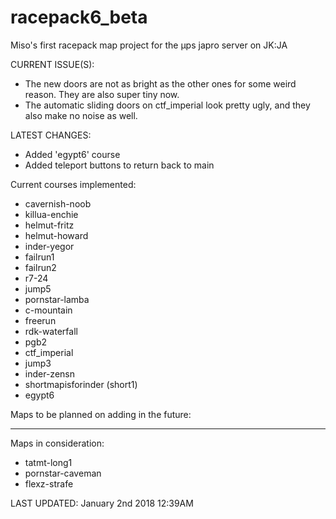 # racepack6_beta

Miso's first racepack map project for the µps japro server on JK:JA


CURRENT ISSUE(S):
* The new doors are not as bright as the other ones for some weird reason. They are also super tiny now.
* The automatic sliding doors on ctf_imperial look pretty ugly, and they also make no noise as well.

LATEST CHANGES:
* Added 'egypt6' course
* Added teleport buttons to return back to main

Current courses implemented:
* cavernish-noob
* killua-enchie
* helmut-fritz
* helmut-howard
* inder-yegor
* failrun1
* failrun2
* r7-24
* jump5
* pornstar-lamba
* c-mountain
* freerun
* rdk-waterfall
* pgb2
* ctf_imperial
* jump3
* inder-zensn
* shortmapisforinder (short1)
* egypt6



Maps to be planned on adding in the future:

---

Maps in consideration:

* tatmt-long1
* pornstar-caveman
* flexz-strafe


LAST UPDATED: January 2nd 2018 12:39AM
